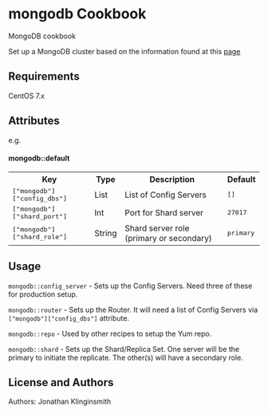 mongodb Cookbook
================
MongoDB cookbook

Set up a MongoDB cluster based on the information found at this [page](http://docs.mongodb.org/manual/core/sharded-cluster-architectures-production/)

Requirements
------------
CentOS 7.x

Attributes
----------
e.g.
#### mongodb::default
<table>
  <tr>
    <th>Key</th>
    <th>Type</th>
    <th>Description</th>
    <th>Default</th>
  </tr>
  <tr>
    <td><tt>["mongodb"]["config_dbs"]</tt></td>
    <td>List</td>
    <td>List of Config Servers</td>
    <td><tt>[]</tt></td>
  </tr>
  <tr>
    <td><tt>["mongodb"]["shard_port"]</tt></td>
    <td>Int</td>
    <td>Port for Shard server</td>
    <td><tt>27017</tt></td>
  </tr>
  <tr>
    <td><tt>["mongodb"]["shard_role"]</tt></td>
    <td>String</td>
    <td>Shard server role (primary or secondary)</td>
    <td><tt>primary</tt></td>
  </tr>
</table>

Usage
-----
`mongodb::config_server` - Sets up the Config Servers. Need three of these for production setup.

`mongodb::router` - Sets up the Router. It will need a list of Config Servers via `["mongodb"]["config_dbs"]` attribute.

`mongodb::repo` - Used by other recipes to setup the Yum repo.

`mongodb::shard` - Sets up the Shard/Replica Set. One server will be the primary to initiate the replicate. The other(s) will have a secondary role. 

License and Authors
-------------------
Authors: Jonathan Klinginsmith
